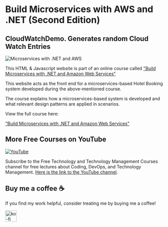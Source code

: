 # Build Microservices with AWS and .NET (Second Edition)
## CloudWatchDemo. Generates random Cloud Watch Entries


![Microservices with .NET and AWS ](https://img-b.udemycdn.com/course/750x422/2080118_8bbf_8.jpg "Microservices with .NET and AWS")



This HTML & Javascript website is part of an online course called ["Build Microservices with .NET and Amazon Web Services"](https://www.udemy.com/course/build-microservices-with-aspnet-core-amazon-web-services/?referralCode=B288BF33506B34292176)

This website acts as the front end for a microservices-based Hotel Booking system developed during the above-mentioned course. 

The course explains how a microservices-based system is developed and what relevant design patterns are applied in scenarios.

View the full course here:

["Build Microservices with .NET and Amazon Web Services"](https://www.udemy.com/course/build-microservices-with-aspnet-core-amazon-web-services/?referralCode=B288BF33506B34292176)


## More Free Courses on YouTube

[![YouTube](https://img.shields.io/badge/YouTube-Subscribe-red?style=flat&logo=youtube)](http://www.youtube.com/@FreeTechnologyLectures)

Subscribe to the Free Technology and Technology Management Courses channel for free lectures about Coding, DevOps, and Technology Management. [Here is the link to the YouTube channel](http://www.youtube.com/@FreeTechnologyLectures).


## Buy me a coffee ☕

If you find my work helpful, consider treating me by buying me a coffee!

<a href="https://ko-fi.com/arefkarimi"><img src="https://storage.ko-fi.com/cdn/kofi2.png?v=3" alt="ko-fi" height="36"></a>
